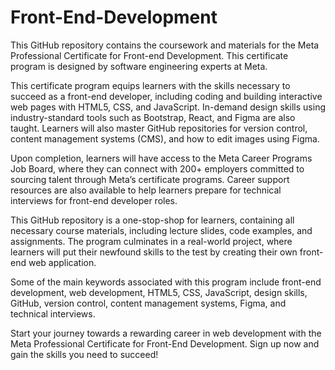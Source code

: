 # Front-End-Development
This GitHub repository contains the coursework and materials for the Meta Professional Certificate for Front-end Development. This certificate program is designed by software engineering experts at Meta.

This certificate program equips learners with the skills necessary to succeed as a front-end developer, including coding and building interactive web pages with HTML5, CSS, and JavaScript. In-demand design skills using industry-standard tools such as Bootstrap, React, and Figma are also taught. Learners will also master GitHub repositories for version control, content management systems (CMS), and how to edit images using Figma.

Upon completion, learners will have access to the Meta Career Programs Job Board, where they can connect with 200+ employers committed to sourcing talent through Meta’s certificate programs. Career support resources are also available to help learners prepare for technical interviews for front-end developer roles.

This GitHub repository is a one-stop-shop for learners, containing all necessary course materials, including lecture slides, code examples, and assignments. The program culminates in a real-world project, where learners will put their newfound skills to the test by creating their own front-end web application.

Some of the main keywords associated with this program include front-end development, web development, HTML5, CSS, JavaScript, design skills, GitHub, version control, content management systems, Figma, and technical interviews.

Start your journey towards a rewarding career in web development with the Meta Professional Certificate for Front-End Development. Sign up now and gain the skills you need to succeed!
